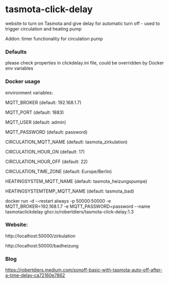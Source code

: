 # tasmota-click-delay

website to turn on Tasmota and give delay for automatic turn off - used to trigger circulation and heating pump

Addon: timer functionality for circulation pump

### Defaults

please check properties in clickdelay.ini file, could be overridden by Docker env variables

### Docker usage

environment variables:

MQTT_BROKER (default: 192.168.1.7)

MQTT_PORT (default: 1883)

MQTT_USER (default: admin)

MQTT_PASSWORD (default: password)

CIRCULATION_MQTT_NAME (default: tasmota_zirkulation)

CIRCULATION_HOUR_ON (default: 17)

CIRCULATION_HOUR_OFF (default: 22)

CIRCULATION_TIME_ZONE (default: Europe/Berlin)

HEATINGSYSTEM_MQTT_NAME (default: tasmota_heizungspumpe)

HEATINGSYSTEMTEMP_MQTT_NAME (default: tasmota_bad)

docker run -d --restart always -p 50000:50000 -e MQTT_BROKER=192.168.1.7 -e MQTT_PASSWORD=password --name tasmotaclickdelay ghcr.io/robertdiers/tasmota-click-delay:1.3

### Website: ###

http://localhost:50000/zirkulation

http://localhost:50000/badheizung

### Blog

https://robertdiers.medium.com/sonoff-basic-with-tasmota-auto-off-after-a-time-delay-ca72160e7862
